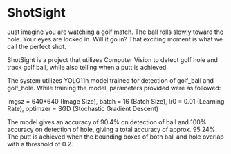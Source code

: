 # ShotSight
Just imagine you are watching a golf match. 
The ball rolls slowly toward the hole. Your eyes are locked in. 
Will it go in? 
That exciting moment is what we call the perfect shot.

ShotSight is a project that utilizes Computer Vision to detect golf hole and track golf ball, while also telling when a putt is achieved.

The system utilizes YOLO11n model trained for detection of golf_ball and golf_hole. While training the model, parameters provided were as followed:

imgsz = 640*640 (Image Size),
batch = 16 (Batch Size),
lr0 = 0.01 (Learning Rate),
optimzer = SGD (Stochastic Gradient Descent)

The model gives an accuracy of 90.4% on detection of ball and 100% accuracy on detection of hole, giving a total accuracy of approx. 95.24%.
The putt is achieved when the bounding boxes of both ball and hole overlap with a threshold of 0.2.

